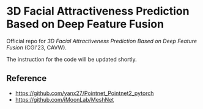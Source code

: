 # 3D Facial Attractiveness Prediction Based on Deep Feature Fusion
Official repo for *3D Facial Attractiveness Prediction Based on Deep Feature Fusion* (CGI'23, CAVW). 

The instruction for the code will be updated shortly.

## Reference 
- https://github.com/yanx27/Pointnet_Pointnet2_pytorch
- https://github.com/iMoonLab/MeshNet
